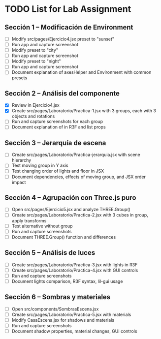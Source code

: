 # TODO List for Lab Assignment

## Sección 1 – Modificación de Environment
- [ ] Modify src/pages/Ejercicio4.jsx preset to "sunset"
- [ ] Run app and capture screenshot
- [ ] Modify preset to "city"
- [ ] Run app and capture screenshot
- [ ] Modify preset to "night"
- [ ] Run app and capture screenshot
- [ ] Document explanation of axesHelper and Environment with common presets

## Sección 2 – Análisis del componente <Objgrupo />
- [x] Review <Objgrupo /> in Ejercicio4.jsx
- [x] Create src/pages/Laboratorio/Practica-1.jsx with 3 groups, each with 3 objects and rotations
- [ ] Run and capture screenshots for each group
- [ ] Document explanation of <group> in R3F and list props

## Sección 3 – Jerarquía de escena
- [ ] Create src/pages/Laboratorio/Practica-jerarquia.jsx with scene hierarchy
- [ ] Test moving group in Y axis
- [ ] Test changing order of lights and floor in JSX
- [ ] Document dependencies, effects of moving group, and JSX order impact

## Sección 4 – Agrupación con Three.js puro
- [ ] Open src/pages/Ejercicio5.jsx and analyze THREE.Group()
- [ ] Create src/pages/Laboratorio/Practica-2.jsx with 3 cubes in group, apply transforms
- [ ] Test alternative without group
- [ ] Run and capture screenshots
- [ ] Document THREE.Group() function and differences

## Sección 5 – Análisis de luces
- [ ] Create src/pages/Laboratorio/Practica-3.jsx with lights in R3F
- [ ] Create src/pages/Laboratorio/Practica-4.jsx with GUI controls
- [ ] Run and capture screenshots
- [ ] Document lights comparison, R3F syntax, lil-gui usage

## Sección 6 – Sombras y materiales
- [ ] Open src/components/SombrasEscena.jsx
- [ ] Create src/pages/Laboratorio/Practica-5.jsx with materials
- [ ] Modify CasaEscena.jsx for shadows and materials
- [ ] Run and capture screenshots
- [ ] Document shadow properties, material changes, GUI controls
